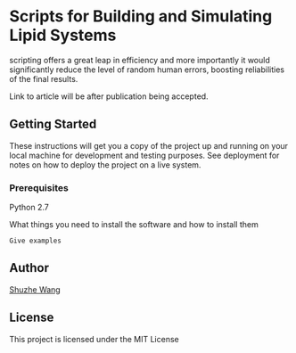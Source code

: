 # Scripts for Building and Simulating Lipid Systems

scripting offers a
great leap in efficiency and more importantly it would significantly reduce the level of random
human errors, boosting reliabilities of the final results.

Link to article will be
after publication being accepted.


## Getting Started

These instructions will get you a copy of the project up and running on your local machine for development and testing purposes. See deployment for notes on how to deploy the project on a live system.

### Prerequisites
Python 2.7

What things you need to install the software and how to install them

```
Give examples
```

## Author

[Shuzhe Wang](linkedin)

## License

This project is licensed under the MIT License
